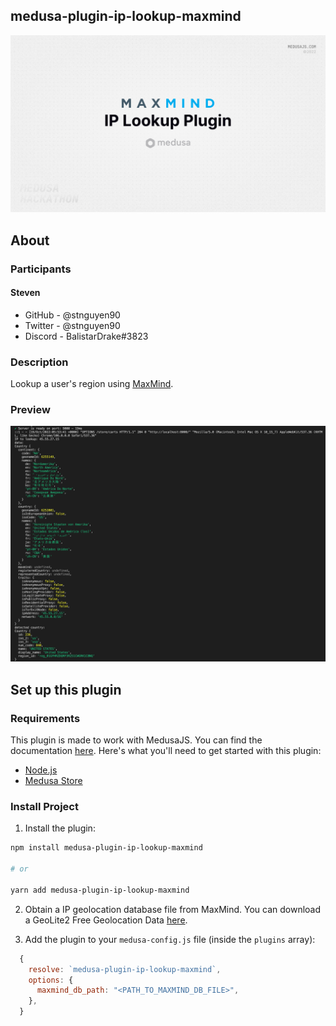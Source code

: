 ## medusa-plugin-ip-lookup-maxmind

![Medusa Hackathon 2022](docs/hackathon-banner.jpeg)

## About

### Participants

#### Steven

- GitHub - @stnguyen90
- Twitter - @stnguyen90
- Discord - BalistarDrake#3823

### Description

Lookup a user's region using [MaxMind](https://www.maxmind.com/en/geoip2-services-and-databases).

### Preview

![Preview](/docs/preview.png)

## Set up this plugin

### Requirements

This plugin is made to work with MedusaJS. You can find the documentation [here](https://medusajs.com/docs/). Here's what you'll need to get started with this plugin:

- [Node.js](https://nodejs.org/en/)
- [Medusa Store](https://docs.medusajs.com/quickstart/quick-start/)

### Install Project

1. Install the plugin:

```bash
npm install medusa-plugin-ip-lookup-maxmind

# or

yarn add medusa-plugin-ip-lookup-maxmind
```

2. Obtain a IP geolocation database file from MaxMind. You can download a GeoLite2 Free Geolocation Data [here](https://dev.maxmind.com/geoip/geolite2-free-geolocation-data).

3. Add the plugin to your `medusa-config.js` file (inside the `plugins` array):

```js
  {
    resolve: `medusa-plugin-ip-lookup-maxmind`,
    options: {
      maxmind_db_path: "<PATH_TO_MAXMIND_DB_FILE>",
    },
  }
```
